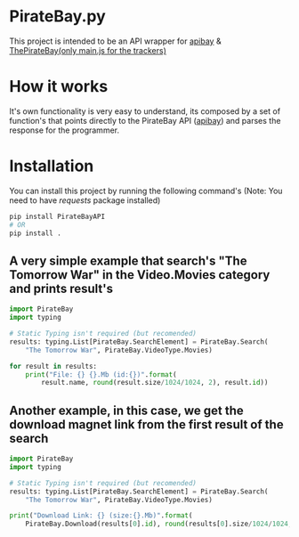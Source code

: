 # PirateBay.py
This project is intended to be an API wrapper for [apibay](https://apibay.org/q.php?q=Example) & [ThePirateBay(only main.js for the trackers)](https://thepiratebay.org/static/main.js)

# How it works
It's own functionality is very easy to understand, its composed by a set of function's that points directly to the PirateBay API ([apibay](https://apibay.org/q.php?q=Example)) and parses the response for the programmer.

# Installation
You can install this project by running the following command's (Note: You need to have *requests* package installed)
```bash
pip install PirateBayAPI
# OR
pip install .
```

## A very simple example that search's "The Tomorrow War" in the Video.Movies category and prints result's
```python
import PirateBay
import typing

# Static Typing isn't required (but recomended)
results: typing.List[PirateBay.SearchElement] = PirateBay.Search(
    "The Tomorrow War", PirateBay.VideoType.Movies)

for result in results:
    print("File: {} {}.Mb (id:{})".format(
        result.name, round(result.size/1024/1024, 2), result.id))
```

## Another example, in this case, we get the download magnet link from the first result of the search
```python
import PirateBay
import typing

# Static Typing isn't required (but recomended)
results: typing.List[PirateBay.SearchElement] = PirateBay.Search(
    "The Tomorrow War", PirateBay.VideoType.Movies)

print("Download Link: {} (size:{}.Mb)".format(
    PirateBay.Download(results[0].id), round(results[0].size/1024/1024, 2)))
```
